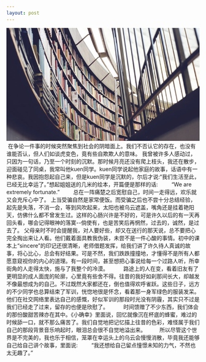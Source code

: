 ```yaml
---
layout: post
---
```

<img src="/images/fulls/03.jpg" class="fit image">  在争论一件事的时候突然聚焦到社会的阴暗面上。我们不否认它的存在，也没有谁能否认，但人们如谈虎变色，竟有些自欺欺人的意味。
 我曾被许多人感动过，只因为一句话，乃至一个时刻的沉默。那时候月亮还没有爬上枝头，我还在散步，迎面碰见了同桌，我常叫他kuen同学。kuen同学说起他家庭的故事，话语中有一种悲哀。我因抱怨起自己来，但是kuen同学是沉默的，尔后才说:“我们生活至此，已经无比幸运了。”想起姐姐送的几米的绘本，开篇便是那样的话:
         “We are extremely fortunate.”
         总在一阵痛楚之后宽慰自己，时间一走得远，欢乐就又会充斥心中了。
 上当受骗自然是家常便饭。而受骗之后也不尝十分总结经验，起先是失落，不消一会，等到风吹起来，太阳也被乌云遮盖，嘴角还是挂着艳阳天，仿佛什么都不曾发生过。这样的心肠兴许是不好的，可是许久以后的有一天再回头看，哪会记得眼神的落寞--倘使有，也是苦笑后再惘然，过去的，诚然，是过去了。
 父母亲时不时会提醒我，对人要好些，却又在送行的那天说，总不要把心完全掏出来让人看。他们戴着面具教我伪装，未尝不是一件心酸的事情。初中的课本上“sincere”的印记还很清晰，老师借题发挥，给我们讲了许久待人真诚的故事，将心比心，总会有好结果。可是不然，我们跌跌撞撞地，才懂得不是所有人都愿意窥视你的内心的道理。有一段时间，甚至想把心事说给每一个过路人听，所幸街角的人走得太快，施与了我整个的冷漠。
         路途上的人在变，看着旧友有了更明显的成人面庞的轮廓，心里竟有些舍不得。往昔的我好如刹那间长大，却越发不像最想成为的自己。不过既然大家都还在，倒也值得欢呼雀跃。这些日子，远方的不少同学也总算结束了军训，恍惚地很是怀念，看着那一身军绿色的服装发呆。他们在社交网络里表达自己的感慨，好似军训的那段时光没有阴霾，其实只不过是我们已经走了过来，留存的也便是欣慰了。
         时间馈赠了不少东西，我们体会的那份酸甜苦辣亦在其中。《小确幸》里面说，回忆就像沉在杯底的蜂蜜，难过的时候舔一口，就不那么痛苦了。我们自觉地把记忆描上往昔的色彩，难怪属于我们自己的那段背景音乐响起时，眼泪总会很不自觉地溢出来。
         所以尽管这个世界是不完美的，我也乐于相信，笼罩在幸运头上的乌云会慢慢消散，毕竟我还能够自己给自己讲个故事，里面说:
         “我还想给自己留点憧憬未知的力气，不然也太无趣了。”